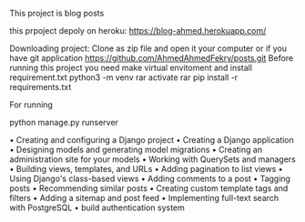This project is blog posts


this prpoject depoly on heroku: https://blog-ahmed.herokuapp.com/

Downloading project:
Clone as zip file and open it your computer or if you have git application
https://github.com/AhmedAhmedFekry/posts.git
Before running this project you need make virtual envitoment and install requirement.txt
  python3 -m venv rar 
    activate rar 
    pip install -r requirements.txt
    
For running

python manage.py runserver

• Creating and configuring a Django project
• Creating a Django application
• Designing models and generating model migrations
• Creating an administration site for your models
• Working with QuerySets and managers
• Building views, templates, and URLs
• Adding pagination to list views
• Using Django's class-based views
• Adding comments to a post
• Tagging posts
• Recommending similar posts
• Creating custom template tags and filters
• Adding a sitemap and post feed
• Implementing full-text search with PostgreSQL
• build authentication system
